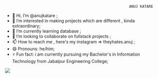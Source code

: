                                                              ANUJ KATARE
- 👋 Hi, I’m @anujkatare ;
- 👀 I’m interested in making projects which are different , kinda extraordinary;
- 🌱 I’m currently learning database ;
- 💞️ I’m looking to collaborate on fullstack projects ;
- 📫 How to reach me , here's my instagram => theyhates.anuj ;
- 😄 Pronouns: he/him;
- ⚡ Fun fact: i am currently pursuing my Bachelor's in Information Technology from Jabalpur Engineering College;

<img src="https://pin.it/4X74x8zew">
<!---
anujkatare/anujkatare is a ✨ special ✨ repository because its `README.md` (this file) appears on your GitHub profile.
You can click the Preview link to take a look at your changes.
--->
